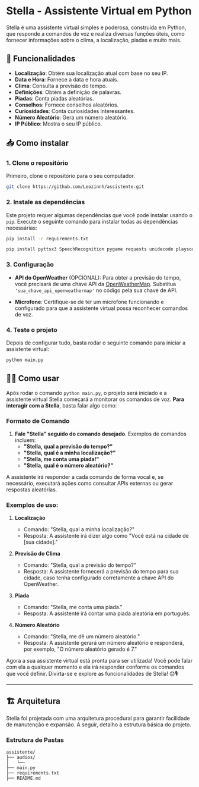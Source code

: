# Stella - Assistente Virtual em Python

Stella é uma assistente virtual simples e poderosa, construída em Python, que responde a comandos de voz e realiza diversas funções úteis, como fornecer informações sobre o clima, a localização, piadas e muito mais.

## 🚀 Funcionalidades

- **Localização**: Obtém sua localização atual com base no seu IP.
- **Data e Hora**: Fornece a data e hora atuais.
- **Clima**: Consulta a previsão do tempo.
- **Definições**: Obtém a definição de palavras.
- **Piadas**: Conta piadas aleatórias.
- **Conselhos**: Fornece conselhos aleatórios.
- **Curiosidades**: Conta curiosidades interessantes.
- **Número Aleatório**: Gera um número aleatório.
- **IP Público**: Mostra o seu IP público.

## 📥 Como instalar

### 1. Clone o repositório

Primeiro, clone o repositório para o seu computador.

```bash
git clone https://github.com/Leozinnh/assistente.git
```

### 2. Instale as dependências

Este projeto requer algumas dependências que você pode instalar usando o `pip`. Execute o seguinte comando para instalar todas as dependências necessárias:

```bash
pip install -r requirements.txt
```
```bash
pip install pyttsx3 SpeechRecognition pygame requests unidecode playsound3 pyaudio rapidfuzz
```
### 3. Configuração

- **API do OpenWeather** (OPCIONAL): Para obter a previsão do tempo, você precisará de uma chave API da [OpenWeatherMap](https://openweathermap.org/api). Substitua `'sua_chave_api_openweathermap'` no código pela sua chave de API.

- **Microfone**: Certifique-se de ter um microfone funcionando e configurado para que a assistente virtual possa reconhecer comandos de voz.

### 4. Teste o projeto

Depois de configurar tudo, basta rodar o seguinte comando para iniciar a assistente virtual:

```bash
python main.py
```

## 🧑‍💻 Como usar

Após rodar o comando `python main.py`, o projeto será iniciado e a assistente virtual Stella começará a monitorar os comandos de voz. **Para interagir com a Stella**, basta falar algo como:

### Formato de Comando

1. **Fale "Stella" seguido do comando desejado**. Exemplos de comandos incluem:
   - **"Stella, qual a previsão do tempo?"**
   - **"Stella, qual é a minha localização?"**
   - **"Stella, me conta uma piada!"**
   - **"Stella, qual é o número aleatório?"**
   
A assistente irá responder a cada comando de forma vocal e, se necessário, executará ações como consultar APIs externas ou gerar respostas aleatórias.

### Exemplos de uso:

1. **Localização**
   - Comando: "Stella, qual a minha localização?"
   - Resposta: A assistente irá dizer algo como "Você está na cidade de [sua cidade]."

2. **Previsão do Clima**
   - Comando: "Stella, qual a previsão do tempo?"
   - Resposta: A assistente fornecerá a previsão do tempo para sua cidade, caso tenha configurado corretamente a chave API do OpenWeather.

3. **Piada**
   - Comando: "Stella, me conta uma piada."
   - Resposta: A assistente irá contar uma piada aleatória em português.

4. **Número Aleatório**
   - Comando: "Stella, me dê um número aleatório."
   - Resposta: A assistente gerará um número aleatório e responderá, por exemplo, "O número aleatório gerado é 7."

Agora a sua assistente virtual está pronta para ser utilizada! Você pode falar com ela a qualquer momento e ela irá responder conforme os comandos que você definir. Divirta-se e explore as funcionalidades de Stella! 😊🎙️

---

## 🏗️ Arquitetura

Stella foi projetada com uma arquitetura procedural para garantir facilidade de manutenção e expansão. A seguir, detalho a estrutura básica do projeto.

### Estrutura de Pastas

```plaintext
assistente/
├── audios/
│   └── 
├── main.py
├── requirements.txt
├── README.md